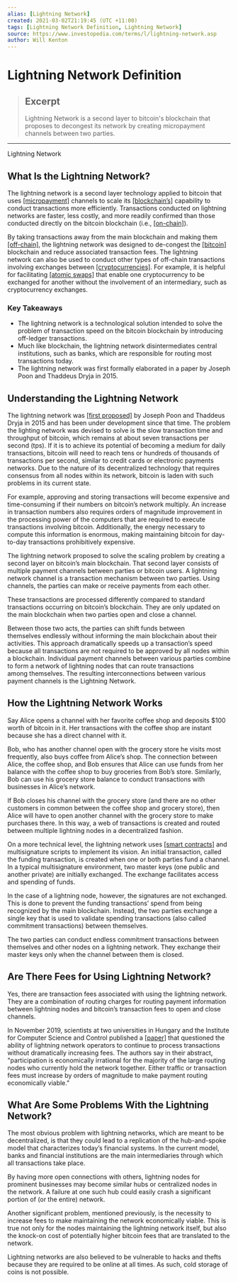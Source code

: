 ```yaml
---
alias: [Lightning Network]
created: 2021-03-02T21:19:45 (UTC +11:00)
tags: [Lightning Network Definition, Lightning Network]
source: https://www.investopedia.com/terms/l/lightning-network.asp
author: Will Kenton
---
```


# Lightning Network Definition

> ## Excerpt
> Lightning Network is a second layer to bitcoin's blockchain that proposes to decongest its network by creating micropayment channels between two parties.

---

Lightning Network
## What Is the Lightning Network?

The lightning network is a second layer technology applied to bitcoin that uses [[micropayment]](https://www.investopedia.com/terms/m/micropayment.asp) channels to scale its [[blockchain’s]](https://www.investopedia.com/terms/b/blockchain.asp) capability to conduct transactions more efficiently. Transactions conducted on lightning networks are faster, less costly, and more readily confirmed than those conducted directly on the bitcoin blockchain (i.e., [[on-chain]](https://www.investopedia.com/terms/c/chain-transactions-cryptocurrency.asp)).

By taking transactions away from the main blockchain and making them [[off-chain]](https://www.investopedia.com/terms/o/offchain-transactions-cryptocurrency.asp), the lightning network was designed to de-congest the [[bitcoin]](https://www.investopedia.com/terms/b/bitcoin.asp) blockchain and reduce associated transaction fees. The lightning network can also be used to conduct other types of off-chain transactions involving exchanges between [[cryptocurrencies]](https://www.investopedia.com/terms/c/cryptocurrency.asp). For example, it is helpful for facilitating [[atomic swaps]](https://www.investopedia.com/terms/a/atomic-swaps.asp) that enable one cryptocurrency to be exchanged for another without the involvement of an intermediary, such as cryptocurrency exchanges.

### Key Takeaways

-   The lightning network is a technological solution intended to solve the problem of transaction speed on the bitcoin blockchain by introducing off-ledger transactions.
-   Much like blockchain, the lightning network disintermediates central institutions, such as banks, which are responsible for routing most transactions today.
-   The lightning network was first formally elaborated in a paper by Joseph Poon and Thaddeus Dryja in 2015.

## Understanding the Lightning Network

The lightning network was [[first proposed]](https://lightning.network/lightning-network-paper.pdf) by Joseph Poon and Thaddeus Dryja in 2015 and has been under development since that time. The problem the lighting network was devised to solve is the slow transaction time and throughput of bitcoin, which remains at about seven transactions per second (tps). If it is to achieve its potential of becoming a medium for daily transactions, bitcoin will need to reach tens or hundreds of thousands of transactions per second, similar to credit cards or electronic payments networks. Due to the nature of its decentralized technology that requires consensus from all nodes within its network, bitcoin is laden with such problems in its current state.

For example, approving and storing transactions will become expensive and time-consuming if their numbers on bitcoin’s network multiply. An increase in transaction numbers also requires orders of magnitude improvement in the processing power of the computers that are required to execute transactions involving bitcoin. Additionally, the energy necessary to compute this information is enormous, making maintaining bitcoin for day-to-day transactions prohibitively expensive.

The lightning network proposed to solve the scaling problem by creating a second layer on bitcoin’s main blockchain. That second layer consists of multiple payment channels between parties or bitcoin users. A lightning network channel is a transaction mechanism between two parties. Using channels, the parties can make or receive payments from each other.

These transactions are processed differently compared to standard transactions occurring on bitcoin’s blockchain. They are only updated on the main blockchain when two parties open and close a channel.

Between those two acts, the parties can shift funds between themselves endlessly without informing the main blockchain about their activities. This approach dramatically speeds up a transaction’s speed because all transactions are not required to be approved by all nodes within a blockchain. Individual payment channels between various parties combine to form a network of lightning nodes that can route transactions among themselves. The resulting interconnections between various payment channels is the Lightning Network. 

## How the Lightning Network Works

Say Alice opens a channel with her favorite coffee shop and deposits $100 worth of bitcoin in it. Her transactions with the coffee shop are instant because she has a direct channel with it.

Bob, who has another channel open with the grocery store he visits most frequently, also buys coffee from Alice’s shop. The connection between Alice, the coffee shop, and Bob ensures that Alice can use funds from her balance with the coffee shop to buy groceries from Bob’s store. Similarly, Bob can use his grocery store balance to conduct transactions with businesses in Alice’s network.

If Bob closes his channel with the grocery store (and there are no other customers in common between the coffee shop and grocery store), then Alice will have to open another channel with the grocery store to make purchases there. In this way, a web of transactions is created and routed between multiple lightning nodes in a decentralized fashion.  

On a more technical level, the lightning network uses [[smart contracts]](https://www.investopedia.com/terms/s/smart-contracts.asp) and multisignature scripts to implement its vision. An initial transaction, called the funding transaction, is created when one or both parties fund a channel. In a typical multisignature environment, two master keys (one public and another private) are initially exchanged. The exchange facilitates access and spending of funds.

In the case of a lightning node, however, the signatures are not exchanged. This is done to prevent the funding transactions’ spend from being recognized by the main blockchain. Instead, the two parties exchange a single key that is used to validate spending transactions (also called commitment transactions) between themselves.

The two parties can conduct endless commitment transactions between themselves and other nodes on a lightning network. They exchange their master keys only when the channel between them is closed.   

## Are There Fees for Using Lightning Network? 

Yes, there are transaction fees associated with using the lightning network. They are a combination of routing charges for routing payment information between lightning nodes and bitcoin’s transaction fees to open and close channels.

In November 2019, scientists at two universities in Hungary and the Institute for Computer Science and Control published a [[paper]](https://arxiv.org/pdf/1911.09432.pdf) that questioned the ability of lightning network operators to continue to process transactions without dramatically increasing fees. The authors say in their abstract, "participation is economically irrational for the majority of the large routing nodes who currently hold the network together. Either traffic or transaction fees must increase by orders of magnitude to make payment routing economically viable."

## What Are Some Problems With the Lightning Network? 

The most obvious problem with lightning networks, which are meant to be decentralized, is that they could lead to a replication of the hub-and-spoke model that characterizes today’s financial systems. In the current model, banks and financial institutions are the main intermediaries through which all transactions take place.

By having more open connections with others, lightning nodes for prominent businesses may become similar hubs or centralized nodes in the network. A failure at one such hub could easily crash a significant portion of (or the entire) network.  

Another significant problem, mentioned previously, is the necessity to increase fees to make maintaining the network economically viable. This is true not only for the nodes maintaining the lightning network itself, but also the knock-on cost of potentially higher bitcoin fees that are translated to the network.

Lightning networks are also believed to be vulnerable to hacks and thefts because they are required to be online at all times. As such, cold storage of coins is not possible.
